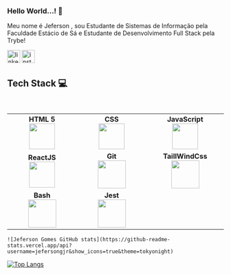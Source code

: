 ### Hello World...! 👋

Meu nome é Jeferson , sou Estudante de Sistemas de Informação pela Faculdade Estácio de Sá e Estudante de Desenvolvimento Full Stack pela Trybe!

[<img src='https://cdn.jsdelivr.net/npm/simple-icons@3.0.1/icons/linkedin.svg' alt='linkedin' height='30'>](https://www.linkedin.com/in/jefersongjr/)
[<img src='https://img.icons8.com/ios-filled/344/instagram-new--v1.png' alt='instagram' height='30'>](https://www.instagram.com/jeferson_gjr/)

## Tech Stack :computer:

<br>
<table>
<tbody>
 <tr>
<td align="center" width="20%">
<span><b><center>HTML 5</center></b></span> 
<img height=60px src="https://img.icons8.com/color/344/html-5--v1.png"> 
</td>
  
<td align="center" width="20%">
<span><b><center>CSS</center></b></span> 
<img height=60px src="https://img.icons8.com/color/344/css3.png"> 
</td>

  <td align="center" width="20%">
<span><b><center>JavaScript</center></b></span> 
<img height=60px src="https://img.icons8.com/color/344/javascript.png"> 
</td>

</tr>
 
<tr>
<td align="center" width="20%">
<span><b><center>ReactJS</center></b></span> 
<img height=60px src="https://img.icons8.com/ultraviolet/2x/react.png"> 
</td>

<td align="center" width="20%">
<span><b><center>Git</center></b></span> 
<img height=65px src="https://img.icons8.com/ios-glyphs/2x/github-2.png"> 
</td>

<td align="center" width="20%">
<span><b><center>TaillWindCss</center></b></span> 
<img height=65px src="https://img.icons8.com/color/344/tailwindcss.png"> 
</td>
</tr>

<tr>
<td align="center" width="20%">
<span><b><center>Bash</center></b></span> 
<img height=65px src="https://img.icons8.com/bubbles/2x/console.png"> 
</td>

<td align="center" width="20%">
<span><b><center>Jest</center></b></span> 
<img height=65px src="https://img.icons8.com/external-tal-revivo-color-tal-revivo/344/external-jest-can-collect-code-coverage-information-from-entire-projects-logo-color-tal-revivo.png"> 
</td>
 
</table>

    ![Jeferson Gomes GitHub stats](https://github-readme-stats.vercel.app/api?username=jefersongjr&show_icons=true&theme=tokyonight)
[![Top Langs](https://github-readme-stats.vercel.app/api/top-langs/?username=jefersongjr&show_icons=true&theme=tokyonight)](https://github.com/jefersongjr/github-readme-stats)

